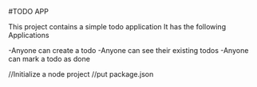 #TODO APP

This project contains a simple todo application
It has the following Applications

-Anyone can  create a todo
-Anyone can see their existing todos
-Anyone can mark a todo as done


//Initialize a node project
//put package.json